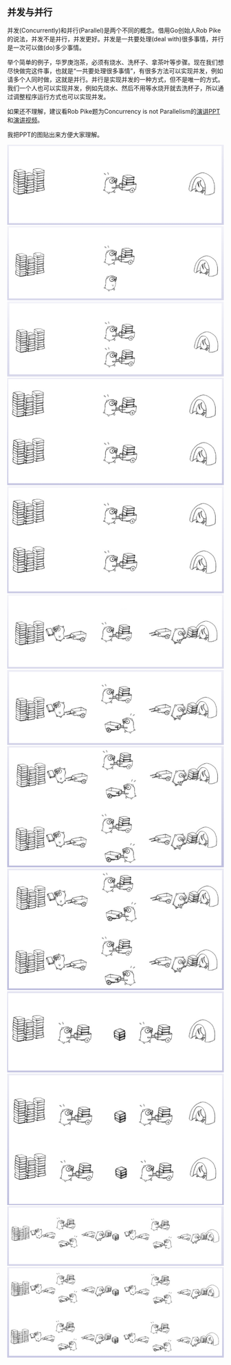 
## 并发与并行

并发(Concurrently)和并行(Parallel)是两个不同的概念。借用Go创始人Rob Pike的说法，并发不是并行，并发更好。并发是一共要处理(deal with)很多事情，并行是一次可以做(do)多少事情。

举个简单的例子，华罗庚泡茶，必须有烧水、洗杯子、拿茶叶等步骤。现在我们想尽快做完这件事，也就是“一共要处理很多事情”，有很多方法可以实现并发，例如请多个人同时做，这就是并行。并行是实现并发的一种方式，但不是唯一的方式。我们一个人也可以实现并发，例如先烧水、然后不用等水烧开就去洗杯子，所以通过调整程序运行方式也可以实现并发。

如果还不理解，建议看Rob Pike题为Concurrency is not Parallelism的[演讲PPT](http://concur.rspace.googlecode.com/hg/talk/concur.html)和[演讲视频](http://blog.golang.org/concurrency-is-not-parallelism)。

我把PPT的图贴出来方便大家理解。

![](image/concurrent1.png)
![](image/concurrent2.png)
![](image/concurrent3.png)
![](image/concurrent4.png)
![](image/concurrent5.png)
![](image/concurrent6.png)
![](image/concurrent7.png)
![](image/concurrent8.png)
![](image/concurrent9.png)
![](image/concurrent10.png)
![](image/concurrent11.png)
![](image/concurrent12.png)
![](image/concurrent13.png)
